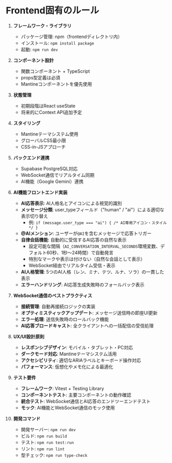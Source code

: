 # Frontend固有のルール

1. **フレームワーク・ライブラリ**
   - パッケージ管理: npm（frontendディレクトリ内）
   - インストール: `npm install package`
   - 起動: `npm run dev`

2. **コンポーネント設計**
   - 関数コンポーネント + TypeScript
   - props型定義は必須
   - Mantineコンポーネントを優先使用

3. **状態管理**
   - 初期段階はReact useState
   - 将来的にContext API追加予定

4. **スタイリング**
   - Mantineテーマシステム使用
   - グローバルCSS最小限
   - CSS-in-JSアプローチ

5. **バックエンド連携**
   - Supabase PostgreSQL対応
   - WebSocket通信でリアルタイム同期
   - AI機能（Google Gemini）連携

6. **AI機能フロントエンド実装**
   - **AI応答表示**: AI人格名とアイコンによる視覚的識別
   - **メッセージ分類**: user_typeフィールド（"human" / "ai"）による適切な表示切り替え
     - 例: `if (message.user_type === "ai") { /* AI専用アイコン・スタイル */ }`
   - **@AIメンション**: ユーザーが`@AI`を含むメッセージで応答トリガー
   - **自律会話機能**: 自動的に受信するAI応答の自然な表示
     - 設定可能な間隔（`AI_CONVERSATION_INTERVAL_SECONDS`環境変数、デフォルト60秒、1秒〜24時間）で自動発言
     - 特別なマークや表示は付けない（自然な会話として表示）
     - WebSocket経由でリアルタイム受信・表示
   - **AI人格管理**: 5つのAI人格（レン、ミナ、テツ、ルナ、ソラ）の一貫した表示
   - **エラーハンドリング**: AI応答生成失敗時のフォールバック表示

7. **WebSocket通信のベストプラクティス**
   - **接続管理**: 自動再接続ロジックの実装
   - **オプティミスティックアップデート**: メッセージ送信時の即座UI更新
   - **エラー処理**: 送信失敗時のロールバック機能
   - **AI応答ブロードキャスト**: 全クライアントへの一括配信の受信処理

8. **UX/UI設計原則**
   - **レスポンシブデザイン**: モバイル・タブレット・PC対応
   - **ダークモード対応**: Mantineテーマシステム活用
   - **アクセシビリティ**: 適切なARIAラベルとキーボード操作対応
   - **パフォーマンス**: 仮想化やメモ化による最適化

9. **テスト要件**
   - **フレームワーク**: Vitest + Testing Library
   - **コンポーネントテスト**: 主要コンポーネントの動作確認
   - **統合テスト**: WebSocket通信とAI応答のエンドツーエンドテスト
   - **モック**: AI機能とWebSocket通信のモック使用

10. **開発コマンド**
    - 開発サーバー: `npm run dev`
    - ビルド: `npm run build`
    - テスト: `npm run test:run`
    - リント: `npm run lint`
    - 型チェック: `npm run type-check`
